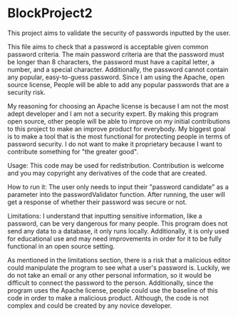 # BlockProject2
This project aims to validate the security of passwords inputted by the user. 

This file aims to check that a password is acceptable given common password criteria. 
The main password criteria are that the password must be longer than 8 characters, the password must have a capital letter, a number, and a special character. 
Additionally, the password cannot contain any popular, easy-to-guess password. Since I am using the Apache, open source license, People will be able to add any popular passwords that are a security risk. 

My reasoning for choosing an Apache license is because I am not the most adept developer and I am not a security expert. By making this program open source, other people will be able to improve on my initial
contributions to this project to make an improve product for everybody. My biggest goal is to make a tool that is the most functional for protecting people in terms of password security. I do not want to make it proprietary because I want to contribute something for "the greater good". 

Usage: This code may be used for redistribution. Contribution is welcome and you may copyright any derivatives of the code that are created. 

How to run it: The user only needs to input their "password candidate" as a parameter into the passwordValidator function. After running, the user will get a response of whether their password was secure or not. 

Limitations: I understand that inputting sensitive information, like a password, can be very dangerous for many people. This program does not send any data to a database, it only runs locally. Additionally, it is only used for educational use and may need improvements in order for it to be fully functional in an open source setting. 

As mentioned in the limitations section, there is a risk that a malicious editor could manipulate the program to see what a user's password is. Luckily, we do not take an email or any other personal information, so it would be difficult to connect the password to the person.
Additionally, since the program uses the Apache license, people could use the baseline of this code in order to make a malicious product. Although, the code is not complex and could be created by any novice developer. 
